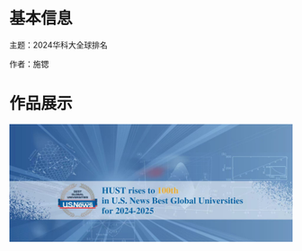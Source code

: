 # 基本信息

主题：2024华科大全球排名

作者：施锶

# 作品展示

<p align='center'>
<img src='../images/U.S. News Best Global Universities-施锶.png'>
</p>
